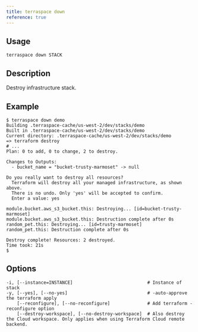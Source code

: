 ```yaml
---
title: terraspace down
reference: true
---
```


## Usage

    terraspace down STACK

## Description

Destroy infrastructure stack.

## Example

    $ terraspace down demo
    Building .terraspace-cache/us-west-2/dev/stacks/demo
    Built in .terraspace-cache/us-west-2/dev/stacks/demo
    Current directory: .terraspace-cache/us-west-2/dev/stacks/demo
    => terraform destroy
    # ...
    Plan: 0 to add, 0 to change, 2 to destroy.

    Changes to Outputs:
      - bucket_name = "bucket-trusty-marmoset" -> null

    Do you really want to destroy all resources?
      Terraform will destroy all your managed infrastructure, as shown above.
      There is no undo. Only 'yes' will be accepted to confirm.
      Enter a value: yes

    module.bucket.aws_s3_bucket.this: Destroying... [id=bucket-trusty-marmoset]
    module.bucket.aws_s3_bucket.this: Destruction complete after 0s
    random_pet.this: Destroying... [id=trusty-marmoset]
    random_pet.this: Destruction complete after 0s

    Destroy complete! Resources: 2 destroyed.
    Time took: 21s
    $


## Options

```
-i, [--instance=INSTANCE]                            # Instance of stack
-y, [--yes], [--no-yes]                              # -auto-approve the terraform apply
    [--reconfigure], [--no-reconfigure]              # Add terraform -reconfigure option
    [--destroy-workspace], [--no-destroy-workspace]  # Also destroy the Cloud workspace. Only applies when using Terraform Cloud remote backend.
```

